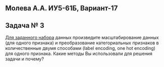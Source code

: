 Молева А.А. ИУ5-61Б, Вариант-17
---

## Задача № 3

[Для заданного набора](https://www.kaggle.com/karangadiya/fifa19) данных произведите масштабирование данных (для одного признака) и преобразование категориальных признаков в количественные двумя способами (label encoding, one hot encoding) для одного признака. Какие методы Вы использовали для решения задачи и почему?